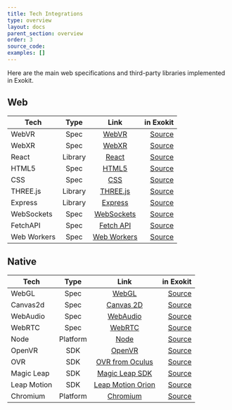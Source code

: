 ```yaml
---
title: Tech Integrations
type: overview
layout: docs
parent_section: overview
order: 3
source_code:
examples: []
---
```


Here are the main web specifications and third-party libraries implemented in Exokit.

## Web

| Tech          | Type     | Link  | in Exokit |
| ------------- |:-------------:|:-----:|-------:|
| WebVR      | Spec | [WebVR](https://developer.mozilla.org/en-US/docs/Web/API/WebVR_API) | [Source](https://github.com/exokitxr/exokit/blob/master/src/core.js) |
| WebXR      | Spec | [WebXR](https://github.com/immersive-web/webxr) | [Source](https://github.com/exokitxr/exokit/blob/master/src/XR.js ) |
| React      | Library | [React](https://reactjs.org/docs/getting-started.html) | [Source](https://github.com/exokitxr/exokit/blob/master/src/core.js) |
| HTML5      | Spec  | [HTML5](https://developer.mozilla.org/en-US/docs/Web/Guide/HTML/HTML5)  | [Source](https://github.com/exokitxr/exokit/blob/master/src/core.js) |
| CSS        | Spec  | [CSS](https://developer.mozilla.org/en-US/docs/Web/CSS) | [Source](https://github.com/exokitxr/exokit/blob/master/src/core.js) |
| THREE.js   | Library  | [THREE.js](https://threejs.org/docs/) | [Source](https://github.com/exokitxr/exokit/blob/master/lib/three-min.js ) |
| Express    | Library  | [Express](https://expressjs.com/en/api.html) | [Source](https://github.com/exokitxr/exokit/blob/master/src/core.js) |
| WebSockets | Spec  | [WebSockets](https://developer.mozilla.org/en-US/docs/Web/API/WebSockets_API) | [Source](https://github.com/exokitxr/exokit/blob/master/src/core.js) |
| FetchAPI   | Spec  | [Fetch API](https://developer.mozilla.org/en-US/docs/Web/API/Fetch_API) | [Source](https://github.com/exokitxr/exokit/blob/master/src/core.js) |
| Web Workers| Spec  | [Web Workers](https://developer.mozilla.org/en-US/docs/Web/API/Web_Workers_API) | [Source](https://github.com/exokitxr/exokit/blob/master/src/core.js) |

## Native 

| Tech          | Type     | Link  | in Exokit |
| ------------- |:-------------:|:-----:|-------:|
| WebGL      | Spec | [WebGL](https://developer.mozilla.org/en-US/docs/Web/API/WebGL_API) | [Source](https://github.com/exokitxr/exokit/tree/master/deps/exokit-bindings/webglcontext ) |
| Canvas2d   | Spec | [Canvas 2D](https://developer.mozilla.org/en-US/docs/Web/API/Canvas_API) | [Source]( https://github.com/exokitxr/exokit/tree/master/deps/exokit-bindings/canvas) |
| WebAudio   | Spec | [WebAudio](https://developer.mozilla.org/en-US/docs/Web/API/Web_Audio_API) | [Source](https://github.com/exokitxr/exokit/tree/master/deps/exokit-bindings/webaudiocontext ) |
| WebRTC     | Spec | [WebRTC](https://developer.mozilla.org/en-US/docs/Web/API/WebRTC_API) | [Source](https://github.com/exokitxr/exokit/tree/master/deps/exokit-bindings ) |
| Node       | Platform | [Node](https://nodejs.org/en/docs/) | [Source](https://github.com/modulesio/node-magicleap) |
| OpenVR     | SDK | [OpenVR](https://github.com/ValveSoftware/openvr/wiki/API-Documentation) | [Source]( https://github.com/exokitxr/exokit/tree/master/deps/openvr) |
| OVR        | SDK | [OVR from Oculus](https://developer.oculus.com/) | [Source]( https://github.com/exokitxr/exokit/tree/master/deps/exokit-bindings) |
| Magic Leap       | SDK | [Magic Leap SDK](https://www.magicleap.com/creator) | [Source](https://github.com/exokitxr/exokit/tree/master/deps/exokit-bindings/magicleap ) |
| Leap Motion| SDK | [Leap Motion Orion](https://developer.leapmotion.com/orion/) | [Source](https://github.com/exokitxr/exokit/tree/master/deps/exokit-bindings/leapmotion ) |
| Chromium   | Platform | [Chromium](https://www.chromium.org/developers) | [Source](https://github.com/exokitxr/exokit/tree/master/deps/exokit-bindings ) |
